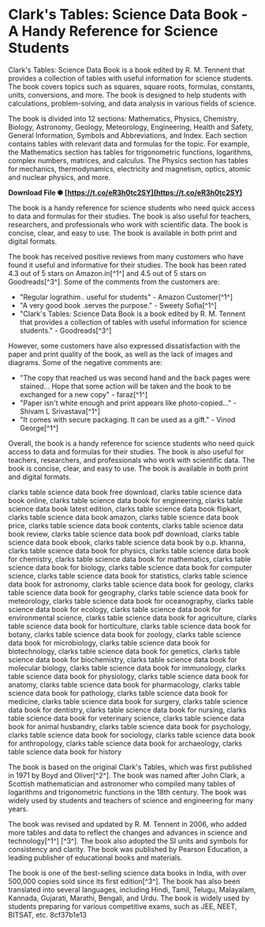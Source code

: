 
 
# Clark's Tables: Science Data Book - A Handy Reference for Science Students
 
Clark's Tables: Science Data Book is a book edited by R. M. Tennent that provides a collection of tables with useful information for science students. The book covers topics such as squares, square roots, formulas, constants, units, conversions, and more. The book is designed to help students with calculations, problem-solving, and data analysis in various fields of science.
 
The book is divided into 12 sections: Mathematics, Physics, Chemistry, Biology, Astronomy, Geology, Meteorology, Engineering, Health and Safety, General Information, Symbols and Abbreviations, and Index. Each section contains tables with relevant data and formulas for the topic. For example, the Mathematics section has tables for trigonometric functions, logarithms, complex numbers, matrices, and calculus. The Physics section has tables for mechanics, thermodynamics, electricity and magnetism, optics, atomic and nuclear physics, and more.
 
**Download File ✺ [https://t.co/eR3h0tc2SY](https://t.co/eR3h0tc2SY)**


 
The book is a handy reference for science students who need quick access to data and formulas for their studies. The book is also useful for teachers, researchers, and professionals who work with scientific data. The book is concise, clear, and easy to use. The book is available in both print and digital formats.

The book has received positive reviews from many customers who have found it useful and informative for their studies. The book has been rated 4.3 out of 5 stars on Amazon.in[^1^] and 4.5 out of 5 stars on Goodreads[^3^]. Some of the comments from the customers are:
 
- "Regular lograthim.. useful for students" - Amazon Customer[^1^]
- "A very good book .serves the purpose." - Sweety Sofia[^1^]
- "Clark's Tables: Science Data Book is a book edited by R. M. Tennent that provides a collection of tables with useful information for science students." - Goodreads[^3^]

However, some customers have also expressed dissatisfaction with the paper and print quality of the book, as well as the lack of images and diagrams. Some of the negative comments are:

- "The copy that reached us was second hand and the back pages were stained... Hope that some action will be taken and the book to be exchanged for a new copy" - faraz[^1^]
- "Paper isn't white enough and print appears like photo-copied..." - Shivam L Srivastava[^1^]
- "It comes with secure packaging. It can be used as a gift." - Vinod George[^1^]

Overall, the book is a handy reference for science students who need quick access to data and formulas for their studies. The book is also useful for teachers, researchers, and professionals who work with scientific data. The book is concise, clear, and easy to use. The book is available in both print and digital formats.
 
clarks table science data book free download,  clarks table science data book online,  clarks table science data book for engineering,  clarks table science data book latest edition,  clarks table science data book flipkart,  clarks table science data book amazon,  clarks table science data book price,  clarks table science data book contents,  clarks table science data book review,  clarks table science data book pdf download,  clarks table science data book ebook,  clarks table science data book by o.p. khanna,  clarks table science data book for physics,  clarks table science data book for chemistry,  clarks table science data book for mathematics,  clarks table science data book for biology,  clarks table science data book for computer science,  clarks table science data book for statistics,  clarks table science data book for astronomy,  clarks table science data book for geology,  clarks table science data book for geography,  clarks table science data book for meteorology,  clarks table science data book for oceanography,  clarks table science data book for ecology,  clarks table science data book for environmental science,  clarks table science data book for agriculture,  clarks table science data book for horticulture,  clarks table science data book for botany,  clarks table science data book for zoology,  clarks table science data book for microbiology,  clarks table science data book for biotechnology,  clarks table science data book for genetics,  clarks table science data book for biochemistry,  clarks table science data book for molecular biology,  clarks table science data book for immunology,  clarks table science data book for physiology,  clarks table science data book for anatomy,  clarks table science data book for pharmacology,  clarks table science data book for pathology,  clarks table science data book for medicine,  clarks table science data book for surgery,  clarks table science data book for dentistry,  clarks table science data book for nursing,  clarks table science data book for veterinary science,  clarks table science data book for animal husbandry,  clarks table science data book for psychology,  clarks table science data book for sociology,  clarks table science data book for anthropology,  clarks table science data book for archaeology,  clarks table science data book for history

The book is based on the original Clark's Tables, which was first published in 1971 by Boyd and Oliver[^2^]. The book was named after John Clark, a Scottish mathematician and astronomer who compiled many tables of logarithms and trigonometric functions in the 18th century. The book was widely used by students and teachers of science and engineering for many years.
 
The book was revised and updated by R. M. Tennent in 2006, who added more tables and data to reflect the changes and advances in science and technology[^1^] [^3^]. The book also adopted the SI units and symbols for consistency and clarity. The book was published by Pearson Education, a leading publisher of educational books and materials.
 
The book is one of the best-selling science data books in India, with over 500,000 copies sold since its first edition[^3^]. The book has also been translated into several languages, including Hindi, Tamil, Telugu, Malayalam, Kannada, Gujarati, Marathi, Bengali, and Urdu. The book is widely used by students preparing for various competitive exams, such as JEE, NEET, BITSAT, etc.
 8cf37b1e13
 
